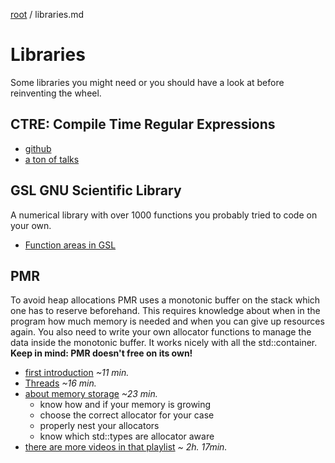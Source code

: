 [root](../README.md) / libraries.md
# Libraries
Some libraries you might need or you should have a look at before reinventing the wheel.

## CTRE: Compile Time Regular Expressions
- [github](https://github.com/hanickadot/compile-time-regular-expressions)
- [a ton of talks](https://compile-time.re/)

## GSL GNU Scientific Library
A numerical library with over 1000 functions you probably tried to code on your own.

- [Function areas in GSL](https://www.gnu.org/software/gsl/#subjects)

## PMR
To avoid heap allocations PMR uses a monotonic buffer on the stack which one has to reserve beforehand. This requires knowledge about when in the program how much memory is needed and when you can give up resources again. You also need to write your own allocator functions to manage the data inside the monotonic buffer. It works nicely with all the std::container.
**Keep in mind: PMR doesn't free on its own!**

* [first introduction](https://www.youtube-nocookie.com/embed/q6A7cKFXjY0?rel=0) *~11 min.*
* [Threads](https://www.youtube-nocookie.com/embed/vXJ1dwJ9QkI?rel=0&start=173&end=619) *~16 min.*
* [about memory storage](https://www.youtube-nocookie.com/embed/vXJ1dwJ9QkI?rel=0) *~23 min.*
  * know how and if your memory is growing
  * choose the correct allocator for your case
  * properly nest your allocators
  * know which std::types are allocator aware
* [there are more videos in that playlist](https://www.youtube.com/playlist?list=PLs3KjaCtOwSYX3X0L36NgwK0pxZZavDSF) *~ 2h. 17min.*

